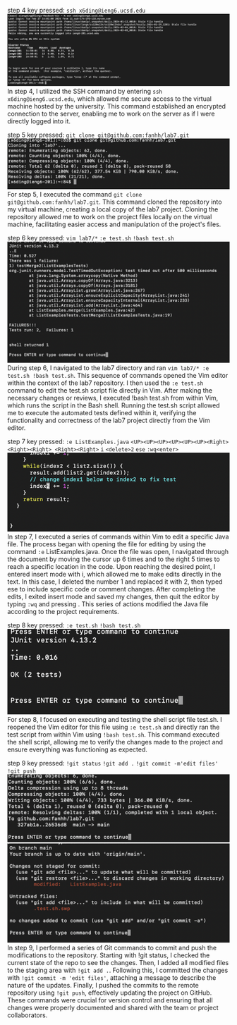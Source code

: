 step 4
key pressed: ```ssh x6ding@ieng6.ucsd.edu```
![Image](step4.png)
In step 4, I utilized the SSH command by entering ```ssh x6ding@ieng6.ucsd.edu```, which allowed me secure access to the virtual machine hosted by the university. This command established an encrypted connection to the server, enabling me to work on the server as if I were directly logged into it.


step 5
key pressed: ```git clone git@github.com:fanhh/lab7.git```
![Image](step5.png)
For step 5, I executed the command ```git clone git@github.com:fanhh/lab7.git```. This command cloned the repository into my virtual machine, creating a local copy of the lab7 project. Cloning the repository allowed me to work on the project files locally on the virtual machine, facilitating easier access and manipulation of the project's files.



step 6
key pressed: ```vim lab7/*```  ```:e test.sh``` ```!bash test.sh```
![Image](step6.png)
During step 6, I navigated to the lab7 directory and ran ```vim lab7/* :e test.sh !bash test.sh```. This sequence of commands opened the Vim editor within the context of the lab7 repository. I then used the ```:e test.sh``` command to edit the test.sh script file directly in Vim. After making the necessary changes or reviews, I executed !bash test.sh from within Vim, which runs the script in the Bash shell. Running the test.sh script allowed me to execute the automated tests defined within it, verifying the functionality and correctness of the lab7 project directly from the Vim editor.

step 7
key pressed: ```:e ListExamples.java``` ```<UP><UP><UP><UP><UP><UP><Right><Right><Right> <Right><Right>``` ```i``` ```<delete>2``` ```ese``` ```:wq<enter>```
![Image](step7.png)
In step 7, I executed a series of commands within Vim to edit a specific Java file. The process began with opening the file for editing by using the command ```:e``` ListExamples.java. Once the file was open, I navigated through the document by moving the cursor up 6 times and to the right 5 times to reach a specific location in the code. Upon reaching the desired point, I entered insert mode with i, which allowed me to make edits directly in the text. In this case, I deleted the number 1 and replaced it with 2, then typed ese to include specific code or comment changes. After completing the edits, I exited insert mode and saved my changes, then quit the editor by typing ```:wq``` and pressing <enter>. This series of actions modified the Java file according to the project requirements.

step 8
key pressed: ```:e test.sh``` ```!bash test.sh```
![Image](step8.png)
For step 8, I focused on executing and testing the shell script file test.sh. I reopened the Vim editor for this file using ```:e test.sh``` and directly ran the test script from within Vim using ```!bash test.sh```. This command executed the shell script, allowing me to verify the changes made to the project and ensure everything was functioning as expected.



step 9
key pressed: ```!git status``` ```!git add .``` ```!git commit -m'edit files'``` ```!git push```
![Image](step9.png)
![Image](step9.1.png)
In step 9, I performed a series of Git commands to commit and push the modifications to the repository. Starting with !git status, I checked the current state of the repo to see the changes. Then, I added all modified files to the staging area with ```!git add .```. Following this, I committed the changes with ```!git commit -m 'edit files'```, attaching a message to describe the nature of the updates. Finally, I pushed the commits to the remote repository using ```!git push```, effectively updating the project on GitHub. These commands were crucial for version control and ensuring that all changes were properly documented and shared with the team or project collaborators.


